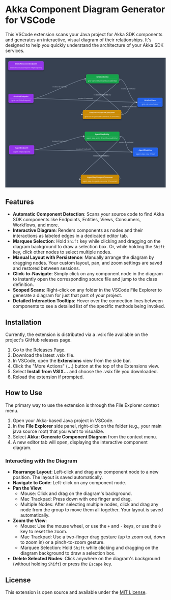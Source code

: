 # **Akka Component Diagram Generator for VSCode**

This VSCode extension scans your Java project for Akka SDK components and generates an interactive, visual diagram of their relationships. It's designed to help you quickly understand the architecture of your Akka SDK services.

![diagram](example-component-diagram.png)

## **Features**

* **Automatic Component Detection**: Scans your source code to find Akka SDK components like Endpoints, Entities, Views, Consumers, Workflows, and more.
* **Interactive Diagram**: Renders components as nodes and their interactions as labeled edges in a dedicated editor tab.
* **Marquee Selection**: Hold `Shift` key while clicking and dragging on the diagram background to draw a selection box. Or, while holding the `Shift` key, click other nodes to select multiple nodes.
* **Manual Layout with Persistence**: Manually arrange the diagram by dragging nodes. Your custom layout, pan, and zoom settings are saved and restored between sessions.
* **Click-to-Navigate**: Simply click on any component node in the diagram to instantly open the corresponding source file and jump to the class definition.
* **Scoped Scans**: Right-click on any folder in the VSCode File Explorer to generate a diagram for just that part of your project.
* **Detailed Interaction Tooltips**: Hover over the connection lines between components to see a detailed list of the specific methods being invoked.

## **Installation**

Currently, the extension is distributed via a .vsix file available on the project's GitHub releases page.

1. Go to the [Releases Page](https://github.com/mckeeh3/akka-component-diagram-vscode-extension/releases).
2. Download the latest .vsix file.
3. In VSCode, open the **Extensions** view from the side bar.
4. Click the "More Actions" (**...**) button at the top of the Extensions view.
5. Select **Install from VSIX...** and choose the .vsix file you downloaded.
6. Reload the extension if prompted.

## **How to Use**

The primary way to use the extension is through the File Explorer context menu.

1. Open your Akka-based Java project in VSCode.
2. In the **File Explorer** side panel, right-click on the folder (e.g., your main java source root) that you want to visualize.
3. Select **Akka: Generate Component Diagram** from the context menu.
4. A new editor tab will open, displaying the interactive component diagram.

### **Interacting with the Diagram**

* **Rearrange Layout**: Left-click and drag any component node to a new position. The layout is saved automatically.
* **Navigate to Code**: Left-click on any component node.
* **Pan the View**:
  * Mouse: Click and drag on the diagram's background.
  * Mac Trackpad: Press down with one finger and drag.
  * Multiple Nodes: After selecting multiple nodes, click and drag any node from the group to move them all together. Your layout is saved automatically.
* **Zoom the View**:
  * Mouse: Use the mouse wheel, or use the `+` and `-` keys, or use the `0` key to reset the zoom.
  * Mac Trackpad: Use a two-finger drag gesture (up to zoom out, down to zoom in) or a pinch-to-zoom gesture.
  * Marquee Selection: Hold `Shift` while clicking and dragging on the diagram background to draw a selection box.
* **Delete Selected Nodes**: Click anywhere on the diagram's background (without holding `Shift`) or press the `Escape` key.

## **License**

This extension is open source and available under the [MIT License](http://docs.google.com/LICENSE.md).
